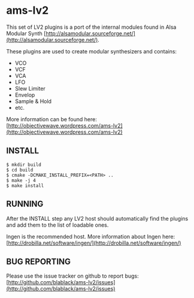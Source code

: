 ams-lv2
=======

This set of LV2 plugins is a port of the internal modules found in Alsa Modular Synth [http://alsamodular.sourceforge.net/](http://alsamodular.sourceforge.net/).

These plugins are used to create modular synthesizers and contains:
- VCO
- VCF
- VCA
- LFO
- Slew Limiter
- Envelop
- Sample & Hold
- etc.

More information can be found here:
[http://objectivewave.wordpress.com/ams-lv2](http://objectivewave.wordpress.com/ams-lv2)


INSTALL
-------

	$ mkdir build
	$ cd build
	$ cmake -DCMAKE_INSTALL_PREFIX=<PATH> ..
	$ make -j 4
	$ make install


RUNNING
-------

After the INSTALL step any LV2 host should automatically find the plugins and add them to the list of loadable ones.

Ingen is the recommended host.
More information about Ingen here: [http://drobilla.net/software/ingen/](http://drobilla.net/software/ingen/)


BUG REPORTING
-------------
Please use the issue tracker on github to report bugs:
[http://github.com/blablack/ams-lv2/issues](http://github.com/blablack/ams-lv2/issues)
